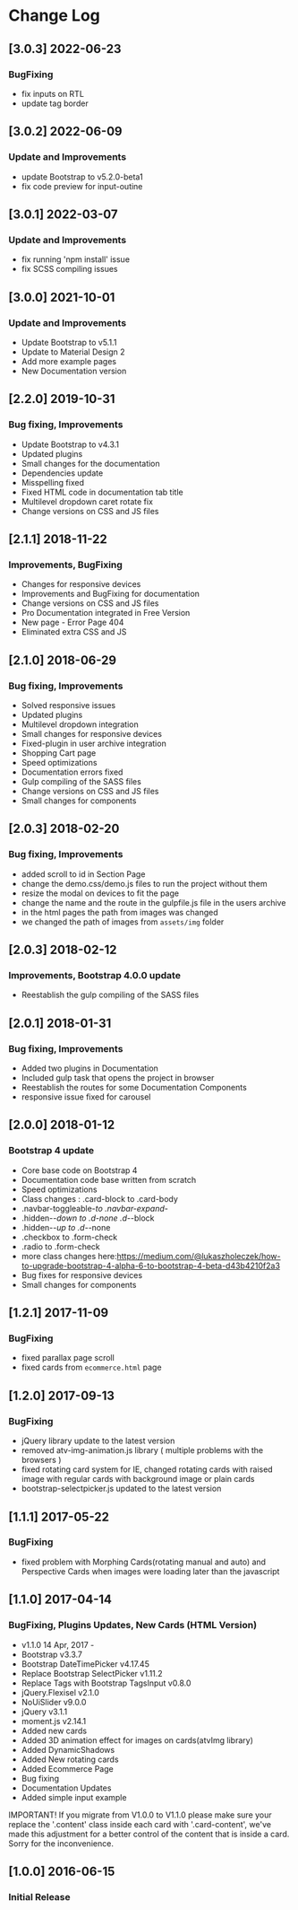 # Change Log

## [3.0.3] 2022-06-23

### BugFixing

- fix inputs on RTL
- update <html> tag border

## [3.0.2] 2022-06-09

### Update and Improvements

- update Bootstrap to v5.2.0-beta1
- fix code preview for input-outine

## [3.0.1] 2022-03-07

### Update and Improvements

- fix running 'npm install' issue
- fix SCSS compiling issues

## [3.0.0] 2021-10-01

### Update and Improvements

- Update Bootstrap to v5.1.1
- Update to Material Design 2
- Add more example pages
- New Documentation version

## [2.2.0] 2019-10-31

### Bug fixing, Improvements

- Update Bootstrap to v4.3.1
- Updated plugins
- Small changes for the documentation
- Dependencies update
- Misspelling fixed
- Fixed HTML code in documentation tab title
- Multilevel dropdown caret rotate fix
- Change versions on CSS and JS files

## [2.1.1] 2018-11-22

### Improvements, BugFixing

- Changes for responsive devices
- Improvements and BugFixing for documentation
- Change versions on CSS and JS files
- Pro Documentation integrated in Free Version
- New page - Error Page 404
- Eliminated extra CSS and JS

## [2.1.0] 2018-06-29

### Bug fixing, Improvements

- Solved responsive issues
- Updated plugins
- Multilevel dropdown integration
- Small changes for responsive devices
- Fixed-plugin in user archive integration
- Shopping Cart page
- Speed optimizations
- Documentation errors fixed
- Gulp compiling of the SASS files
- Change versions on CSS and JS files
- Small changes for components

## [2.0.3] 2018-02-20

### Bug fixing, Improvements

- added scroll to id in Section Page
- change the demo.css/demo.js files to run the project without them
- resize the modal on devices to fit the page
- change the name and the route in the gulpfile.js file in the users archive
- in the html pages the path from images was changed
- we changed the path of images from `assets/img` folder

## [2.0.3] 2018-02-12

### Improvements, Bootstrap 4.0.0 update

- Reestablish the gulp compiling of the SASS files

## [2.0.1] 2018-01-31

### Bug fixing, Improvements

- Added two plugins in Documentation
- Included gulp task that opens the project in browser
- Reestablish the routes for some Documentation Components
- responsive issue fixed for carousel

## [2.0.0] 2018-01-12

### Bootstrap 4 update

- Core base code on Bootstrap 4
- Documentation code base written from scratch
- Speed optimizations
- Class changes : .card-block to .card-body
- .navbar-toggleable-*to .navbar-expand-*
- .hidden-*-down to .d-none .d-*-block
- .hidden-*-up to .d-*-none
- .checkbox to .form-check
- .radio to .form-check
- more class changes here:<https://medium.com/@lukaszholeczek/how-to-upgrade-bootstrap-4-alpha-6-to-bootstrap-4-beta-d43b4210f2a3>
- Bug fixes for responsive devices
- Small changes for components

## [1.2.1] 2017-11-09

### BugFixing

- fixed parallax page scroll
- fixed cards from `ecommerce.html` page

## [1.2.0] 2017-09-13

### BugFixing

- jQuery library update to the latest version
- removed atv-img-animation.js library ( multiple problems with the browsers )
- fixed rotating card system for IE, changed rotating cards with raised image with regular cards with background image or plain cards
- bootstrap-selectpicker.js updated to the latest version

## [1.1.1] 2017-05-22

### BugFixing

- fixed problem with Morphing Cards(rotating manual and auto) and Perspective Cards when images were loading later than the javascript

## [1.1.0] 2017-04-14

### BugFixing, Plugins Updates, New Cards (HTML Version)

- v1.1.0 14 Apr, 2017 -
- Bootstrap v3.3.7
- Bootstrap DateTimePicker v4.17.45
- Replace Bootstrap SelectPicker v1.11.2
- Replace Tags with Bootstrap TagsInput v0.8.0
- jQuery.Flexisel v2.1.0
- NoUiSlider v9.0.0
- jQuery v3.1.1
- moment.js v2.14.1
- Added new cards
- Added 3D animation effect for images on cards(atvImg library)
- Added DynamicShadows
- Added New rotating cards
- Added Ecommerce Page
- Bug fixing
- Documentation Updates
- Added simple input example

IMPORTANT! If you migrate from V1.0.0 to V1.1.0 please make sure your replace the '.content' class inside each card with '.card-content', we've made this adjustment for a better control of the content that is inside a card. Sorry for the inconvenience.

## [1.0.0] 2016-06-15

### Initial Release
